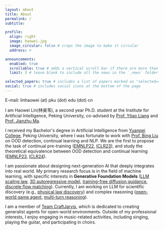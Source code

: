 ```yaml
---
layout: about
title: About
permalink: /
subtitle:

profile:
  align: right
  image: haowei.jpg
  image_circular: false # crops the image to make it circular
  address: >

announcements:
  enabled: true
  scrollable: true # adds a vertical scroll bar if there are more than 3 news items
  limit: 3 # leave blank to include all the news in the `_news` folder

selected_papers: true # includes a list of papers marked as "selected={true}"
social: true # includes social icons at the bottom of the page
---
```


E-mail: linhaowei (at) pku (dot) edu (dot) cn

I am Haowei Lin(林昊苇), a second year Ph.D. student at the Institute for Artificial Intelligence, Peking University, co-advised by [Prof. Yitao Liang](http://web.cs.ucla.edu/~yliang/) and [Prof. Jianzhu Ma](https://majianzhu.com/).

I received my Bachelor's degree in Artificial Intelligence from [Yuanpei College](https://yuanpei.pku.edu.cn/en/aboutyuanpei/collegeprofile/index.htm), Peking University, where I was fortunate to work with [Prof. Bing Liu](https://www.cs.uic.edu/~liub/) on OOD detection, continual learning and NLP. We are the first to propose the task of continual pre-training ([EMNLP22](https://arxiv.org/abs/2210.05549), [ICLR23](https://openreview.net/pdf?id=m_GDIItaI3o)), and study the theoretical equivalence between OOD detection and continual learning ([EMNLP23](https://arxiv.org/abs/2310.05083), [ICLR24](https://arxiv.org/abs/2309.15048)).

I am passionate about designing next-generation AI that deeply integrates into real world. My primary research focus is in the field of machine learning, with specific interests in **Generative Foundation Models** ([LLM scaling law](https://arxiv.org/pdf/2402.02314), [3D autoregressive model](https://arxiv.org/abs/2503.16278), [training-free diffusion guidance](https://arxiv.org/abs/2409.15761), [discrete flow matching](https://arxiv.org/abs/2501.14216)). Currently, I am working on LLM for scientific discovery (e.g., [physical law discovery](https://arxiv.org/abs/2503.07994)) and complex reasoning ([open-world game agent](https://arxiv.org/pdf/2310.08367), [multi-turn reasoning](https://arxiv.org/pdf/2504.02810)).

I am a member of [Team CraftJarvis](https://craftjarvis.github.io/), which is dedicated to creating generalist agents for open-world environments. Outside of my professional interests, I enjoy engaging in music-related activities, including singing, playing the guitar, and participating in choirs.
